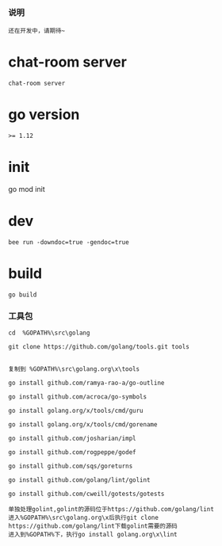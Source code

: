 ### 说明

    还在开发中，请期待~

# chat-room  server

    chat-room server

# go version

    >= 1.12
    
# init
 
  go mod init    

# dev

    bee run -downdoc=true -gendoc=true

# build

    go build

### 工具包

    cd  %GOPATH%\src\golang

    git clone https://github.com/golang/tools.git tools


    复制到 %GOPATH%\src\golang.org\x\tools

    go install github.com/ramya-rao-a/go-outline

    go install github.com/acroca/go-symbols

    go install golang.org/x/tools/cmd/guru

    go install golang.org/x/tools/cmd/gorename

    go install github.com/josharian/impl

    go install github.com/rogpeppe/godef

    go install github.com/sqs/goreturns

    go install github.com/golang/lint/golint

    go install github.com/cweill/gotests/gotests    

    单独处理golint,golint的源码位于https://github.com/golang/lint
    进入%GOPATH%\src\golang.org\x后执行git clone https://github.com/golang/lint下载golint需要的源码
    进入到%GOPATH%下，执行go install golang.org\x\lint

